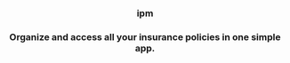<h3 align="center">ipm<h3>

<p align="center">Organize and access all your insurance policies in one simple app.</p>

<!--

## Other notes

##
Names
- InsurAlly ***
- CoverNest
- InsurSafe
- PolicyKeeper -> Polikeepr
- CoverView
- Policy Pocket

## Catchphrases
- Simplify Your Insurance Life: Organize all your policies in one place. Get peace of mind knowing you're covered.
- All Your Policies, One App: From health to home, manage all your insurance coverage in one secure, organized location.

## Regulation
- https://www.gesetze-im-internet.de/englisch_vvg/index.html

## Competitors
- [Clark](https://www.spiegel.de/gutscheine/magazin/clark-versicherungsmanager)

## Insurance products
- Health
- Life
- Auto
- Homeowners
- Home content
- Renters
- Liability
- Fahrrad
- Travel
- Legal fees
- Accident

## Meistverkauft
# Privat
- Wohngebäudeversicherung
- Private Haftpflichtversicherung
- Hausratversicherung
- Kfz-Versicherung
- Unfallversicherung

# Others
- Tierversicherung -> Haftpflicht, Krank

# Gewerbe
- Betriebshaftpflicht
- Berufshaftpflicht
- Gewerbliche Sachversicherung (Gebäude, Inhalt, Betriebsunterbrechung, Maschinen, Elektronik, Transport, Glas, Feuer)
- Cyber
- Gruppenunfallversicherung
- Vertrauensschadenversicherung

### Liste der Versicherer in Deutschland
- https://www.gdv.de/gdv/der-gdv/unsere-mitglieder | Complete list
- https://www.gdv.de/gdv/service/wer-versichert-was | Who insures what?

-->
